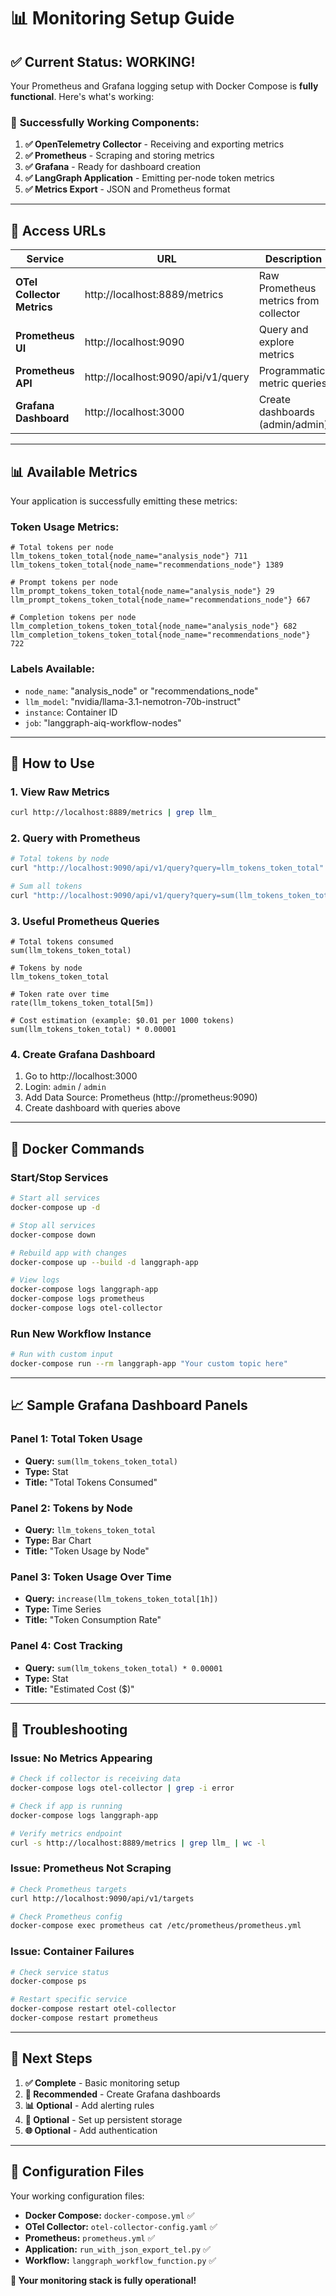 # 📊 Monitoring Setup Guide

## ✅ **Current Status: WORKING!**

Your Prometheus and Grafana logging setup with Docker Compose is **fully functional**. Here's what's working:

### 🎯 **Successfully Working Components:**

1. **✅ OpenTelemetry Collector** - Receiving and exporting metrics
2. **✅ Prometheus** - Scraping and storing metrics  
3. **✅ Grafana** - Ready for dashboard creation
4. **✅ LangGraph Application** - Emitting per-node token metrics
5. **✅ Metrics Export** - JSON and Prometheus format

---

## 🔗 **Access URLs**

| Service | URL | Description |
|---------|-----|-------------|
| **OTel Collector Metrics** | http://localhost:8889/metrics | Raw Prometheus metrics from collector |
| **Prometheus UI** | http://localhost:9090 | Query and explore metrics |
| **Prometheus API** | http://localhost:9090/api/v1/query | Programmatic metric queries |
| **Grafana Dashboard** | http://localhost:3000 | Create dashboards (admin/admin) |

---

## 📊 **Available Metrics**

Your application is successfully emitting these metrics:

### **Token Usage Metrics:**
```prometheus
# Total tokens per node
llm_tokens_token_total{node_name="analysis_node"} 711
llm_tokens_token_total{node_name="recommendations_node"} 1389

# Prompt tokens per node  
llm_prompt_tokens_token_total{node_name="analysis_node"} 29
llm_prompt_tokens_token_total{node_name="recommendations_node"} 667

# Completion tokens per node
llm_completion_tokens_token_total{node_name="analysis_node"} 682  
llm_completion_tokens_token_total{node_name="recommendations_node"} 722
```

### **Labels Available:**
- `node_name`: "analysis_node" or "recommendations_node"
- `llm_model`: "nvidia/llama-3.1-nemotron-70b-instruct"
- `instance`: Container ID
- `job`: "langgraph-aiq-workflow-nodes"

---

## 🚀 **How to Use**

### **1. View Raw Metrics**
```bash
curl http://localhost:8889/metrics | grep llm_
```

### **2. Query with Prometheus**
```bash
# Total tokens by node
curl "http://localhost:9090/api/v1/query?query=llm_tokens_token_total"

# Sum all tokens
curl "http://localhost:9090/api/v1/query?query=sum(llm_tokens_token_total)"
```

### **3. Useful Prometheus Queries**
```promql
# Total tokens consumed
sum(llm_tokens_token_total)

# Tokens by node
llm_tokens_token_total

# Token rate over time
rate(llm_tokens_token_total[5m])

# Cost estimation (example: $0.01 per 1000 tokens)
sum(llm_tokens_token_total) * 0.00001
```

### **4. Create Grafana Dashboard**
1. Go to http://localhost:3000
2. Login: `admin` / `admin`
3. Add Data Source: Prometheus (http://prometheus:9090)
4. Create dashboard with queries above

---

## 🐳 **Docker Commands**

### **Start/Stop Services**
```bash
# Start all services
docker-compose up -d

# Stop all services  
docker-compose down

# Rebuild app with changes
docker-compose up --build -d langgraph-app

# View logs
docker-compose logs langgraph-app
docker-compose logs prometheus
docker-compose logs otel-collector
```

### **Run New Workflow Instance**
```bash
# Run with custom input
docker-compose run --rm langgraph-app "Your custom topic here"
```

---

## 📈 **Sample Grafana Dashboard Panels**

### **Panel 1: Total Token Usage**
- **Query:** `sum(llm_tokens_token_total)`
- **Type:** Stat
- **Title:** "Total Tokens Consumed"

### **Panel 2: Tokens by Node**
- **Query:** `llm_tokens_token_total`
- **Type:** Bar Chart
- **Title:** "Token Usage by Node"

### **Panel 3: Token Usage Over Time**
- **Query:** `increase(llm_tokens_token_total[1h])`
- **Type:** Time Series
- **Title:** "Token Consumption Rate"

### **Panel 4: Cost Tracking**
- **Query:** `sum(llm_tokens_token_total) * 0.00001`
- **Type:** Stat  
- **Title:** "Estimated Cost ($)"

---

## 🔧 **Troubleshooting**

### **Issue: No Metrics Appearing**
```bash
# Check if collector is receiving data
docker-compose logs otel-collector | grep -i error

# Check if app is running
docker-compose logs langgraph-app

# Verify metrics endpoint
curl -s http://localhost:8889/metrics | grep llm_ | wc -l
```

### **Issue: Prometheus Not Scraping**
```bash
# Check Prometheus targets
curl http://localhost:9090/api/v1/targets

# Check Prometheus config
docker-compose exec prometheus cat /etc/prometheus/prometheus.yml
```

### **Issue: Container Failures**
```bash
# Check service status
docker-compose ps

# Restart specific service
docker-compose restart otel-collector
docker-compose restart prometheus
```

---

## 🎯 **Next Steps**

1. **✅ Complete** - Basic monitoring setup
2. **🚀 Recommended** - Create Grafana dashboards
3. **📊 Optional** - Add alerting rules
4. **🔄 Optional** - Set up persistent storage
5. **🌐 Optional** - Add authentication

---

## 📁 **Configuration Files**

Your working configuration files:

- **Docker Compose:** `docker-compose.yml` ✅
- **OTel Collector:** `otel-collector-config.yaml` ✅  
- **Prometheus:** `prometheus.yml` ✅
- **Application:** `run_with_json_export_tel.py` ✅
- **Workflow:** `langgraph_workflow_function.py` ✅

**🎉 Your monitoring stack is fully operational!** 